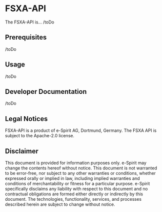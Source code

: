 # FSXA-API
The FSXA-API is... /toDo
## Prerequisites
/toDo
## Usage
/toDo
## Developer Documentation
/toDo
## Legal Notices
FSXA-API is a product of e-Spirit AG, Dortmund, Germany.
The FSXA API is subject to the Apache-2.0 license.
## Disclaimer
This document is provided for information purposes only.
e-Spirit may change the contents hereof without notice. 
This document is not warranted to be error-free, nor subject to any 
other warranties or conditions, whether expressed orally or 
implied in law, including implied warranties and conditions of 
merchantability or fitness for a particular purpose. e-Spirit 
specifically disclaims any liability with respect to this document 
and no contractual obligations are formed either directly or 
indirectly by this document. The technologies, functionality, services, 
and processes described herein are subject to change without notice.
